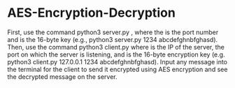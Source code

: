 # AES-Encryption-Decryption
First, use the command python3 server.py <port number> <key>, where the <port number> is the port number and <key> is the 16-byte key (e.g., python3 server.py 1234 abcdefghnbfghasd).
Then, use the command python3 client.py <server IP> <server port> <key> where <server IP> is the IP of the server, <server port> the port on which the server is listening, and <key> is the 16-byte encryption key (e.g. python3 client.py 127.0.0.1 1234 abcdefghnbfghasd). Input any message into the terminal for the client to send it encrypted using AES encryption and see the decrypted message on the server.
